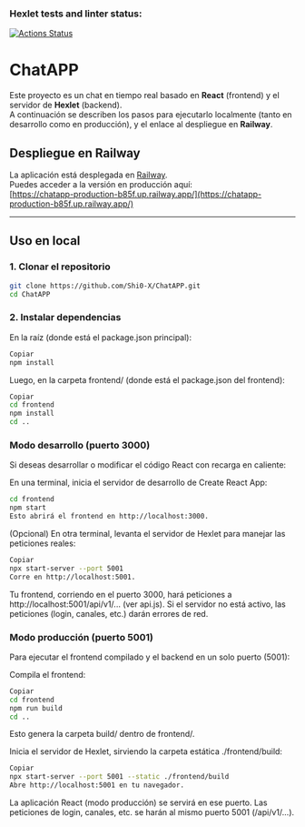 ### Hexlet tests and linter status:
[![Actions Status](https://github.com/Shi0-X/fullstack-javascript-project-139/actions/workflows/hexlet-check.yml/badge.svg)](https://github.com/Shi0-X/fullstack-javascript-project-139/actions)

# ChatAPP

Este proyecto es un chat en tiempo real basado en **React** (frontend) y el servidor de **Hexlet** (backend).  
A continuación se describen los pasos para ejecutarlo localmente (tanto en desarrollo como en producción), y el enlace al despliegue en **Railway**.

## Despliegue en Railway

La aplicación está desplegada en [Railway](https://railway.app/).  
Puedes acceder a la versión en producción aquí:  
[https://chatapp-production-b85f.up.railway.app/](https://chatapp-production-b85f.up.railway.app/)

---

## Uso en local

### 1. Clonar el repositorio
```bash
git clone https://github.com/Shi0-X/ChatAPP.git
cd ChatAPP
```
### 2. Instalar dependencias
En la raíz (donde está el package.json principal):

```bash
Copiar
npm install
```
Luego, en la carpeta frontend/ (donde está el package.json del frontend):
```bash
Copiar
cd frontend
npm install
cd ..
```
### Modo desarrollo (puerto 3000)
Si deseas desarrollar o modificar el código React con recarga en caliente:

En una terminal, inicia el servidor de desarrollo de Create React App:

```bash
cd frontend
npm start
Esto abrirá el frontend en http://localhost:3000.
```
(Opcional) En otra terminal, levanta el servidor de Hexlet para manejar las peticiones reales:

```bash
Copiar
npx start-server --port 5001
Corre en http://localhost:5001.
```
Tu frontend, corriendo en el puerto 3000, hará peticiones a http://localhost:5001/api/v1/... (ver api.js).
Si el servidor no está activo, las peticiones (login, canales, etc.) darán errores de red.

### Modo producción (puerto 5001)
Para ejecutar el frontend compilado y el backend en un solo puerto (5001):

Compila el frontend:

```bash
Copiar
cd frontend
npm run build
cd ..
```
Esto genera la carpeta build/ dentro de frontend/.

Inicia el servidor de Hexlet, sirviendo la carpeta estática ./frontend/build:

```bash
Copiar
npx start-server --port 5001 --static ./frontend/build
Abre http://localhost:5001 en tu navegador.
```
La aplicación React (modo producción) se servirá en ese puerto.
Las peticiones de login, canales, etc. se harán al mismo puerto 5001 (/api/v1/...).
